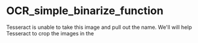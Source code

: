 # OCR_simple_binarize_function
Tesseract is unable to take this image and pull out the name. We'll will help Tesseract to crop the images in the
